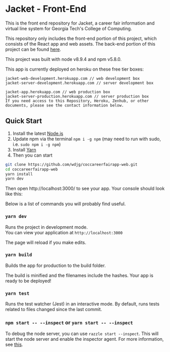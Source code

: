 # Jacket - Front-End

This is the front end repository for Jacket, a career fair information and virtual line system for Georgia Tech's College of Computing. 

This repository only includes the front-end portion of this project, which consists of the React app and web assets. The back-end portion of this project can be found [here](https://github.com/wdjg/coccareerfairapp-server).

This project was built with node v8.9.4 and npm v5.8.0.

This app is currently deployed on heroku on these free tier boxes:

```
jacket-web-development.herokuapp.com // web development box
jacket-server-development.herokuapp.com // server development box

jacket-app.herokuapp.com // web production box
jacket-server-production.herokuapp.com // server production box
If you need access to this Repository, Heroku, Zenhub, or other documents, please see the contact information below.
```

## Quick Start

1. Install the latest [Node.js](https://nodejs.org/en/)
2. Update npm via the terminal `npm i -g npm` (may need to run with sudo, i.e. `sudo npm i -g npm`)
3. Install [Yarn](https://yarnpkg.com/en/)
4. Then you can start

```bash
git clone https://github.com/wdjg/coccareerfairapp-web.git 
cd coccareerfairapp-web
yarn install
yarn dev
```

Then open http://localhost:3000/ to see your app. Your console should look like this:

Below is a list of commands you will probably find useful.

### `yarn dev` 

Runs the project in development mode.   
You can view your application at `http://localhost:3000`

The page will reload if you make edits.

### `yarn build`
Builds the app for production to the build folder.      

The build is minified and the filenames include the hashes.
Your app is ready to be deployed!

### `yarn test`

Runs the test watcher (Jest) in an interactive mode.
By default, runs tests related to files changed since the last commit.

### `npm start -- --inspect` or `yarn start -- --inspect`

To debug the node server, you can use `razzle start --inspect`. This will start the node server and enable the inspector agent. For more information, see [this](https://nodejs.org/en/docs/inspector/).